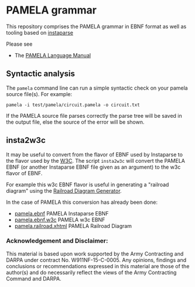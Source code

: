 PAMELA grammar
==============

This repository comprises the PAMELA grammar in EBNF format
as well as tooling based on [instaparse](https://github.com/Engelberg/instaparse)

Please see
* The [PAMELA Language Manual](doc/PAMELA.md)

## Syntactic analysis

The `pamela` command line can run a simple syntactic check on your pamela source file(s). For example:

```
pamela -i test/pamela/circuit.pamela -o circuit.txt
```

If the PAMELA source file parses correctly the parse tree will
be saved in the output file, else the source of the error
will be shown.

## insta2w3c

It may be useful to convert from the flavor of EBNF used by
Instaparse to the flavor used by the [W3C](https://www.w3.org/TR/xquery/#EBNFNotation). The script `insta2w3c` will convert the PAMELA EBNF
(or another Instaparse EBNF file given as an argument)
to the w3c flavor of EBNF.

For example this w3c EBNF flavor is useful in generating
a "railroad diagram" using the
[Railroad Diagram Generator](http://www.bottlecaps.de/rr/ui).

In the case of PAMELA this conversion has already been done:

* [pamela.ebnf](../resources/public/pamela.ebnf) PAMELA Instaparse EBNF
* [pamela.ebnf.w3c](../resources/public/pamela.ebnf.w3c) PAMELA w3c EBNF
* [pamela.railroad.xhtml](http://dollabs.github.io/pamela/doc/pamela.railroad.xhtml) PAMELA Railroad Diagram

### Acknowledgement and Disclaimer:
This material is based upon work supported by the Army Contracting
and DARPA under contract No. W911NF-15-C-0005.
Any opinions, findings and conclusions or recommendations expressed
in this material are those of the author(s) and do necessarily reflect the
views of the Army Contracting Command and DARPA.
